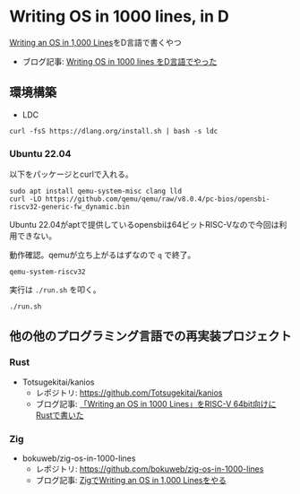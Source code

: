 # Writing OS in 1000 lines, in D

[Writing an OS in 1,000 Lines](https://operating-system-in-1000-lines.vercel.app/ja/welcome)をD言語で書くやつ

- ブログ記事: [Writing OS in 1000 lines をD言語でやった](https://kubo39.hatenablog.com/entry/2023/12/16/Writing_OS_in_1000_lines_%E3%82%92D%E8%A8%80%E8%AA%9E%E3%81%A7%E3%82%84%E3%81%A3%E3%81%9F)

## 環境構築

- LDC

```console
curl -fsS https://dlang.org/install.sh | bash -s ldc
```

### Ubuntu 22.04

以下をパッケージとcurlで入れる。

```console
sudo apt install qemu-system-misc clang lld
curl -LO https://github.com/qemu/qemu/raw/v8.0.4/pc-bios/opensbi-riscv32-generic-fw_dynamic.bin
```

Ubuntu 22.04がaptで提供しているopensbiは64ビットRISC-Vなので今回は利用できない。

動作確認。qemuが立ち上がるはずなので `q` で終了。

```console
qemu-system-riscv32
```

実行は `./run.sh` を叩く。

```console
./run.sh
```

## 他の他のプログラミング言語での再実装プロジェクト

### Rust

- Totsugekitai/kanios
  - レポジトリ: https://github.com/Totsugekitai/kanios
  - ブログ記事: [「Writing an OS in 1000 Lines」をRISC-V 64bit向けにRustで書いた](https://hanazonochateau.net/posts/2023/09/05/operating-system-in-1000-lines-rs/)

### Zig

- bokuweb/zig-os-in-1000-lines
  - レポジトリ: https://github.com/bokuweb/zig-os-in-1000-lines
  - ブログ記事: [ZigでWriting an OS in 1,000 Linesをやる](https://bokuweb.github.io/undefined/articles/20231121.html)
